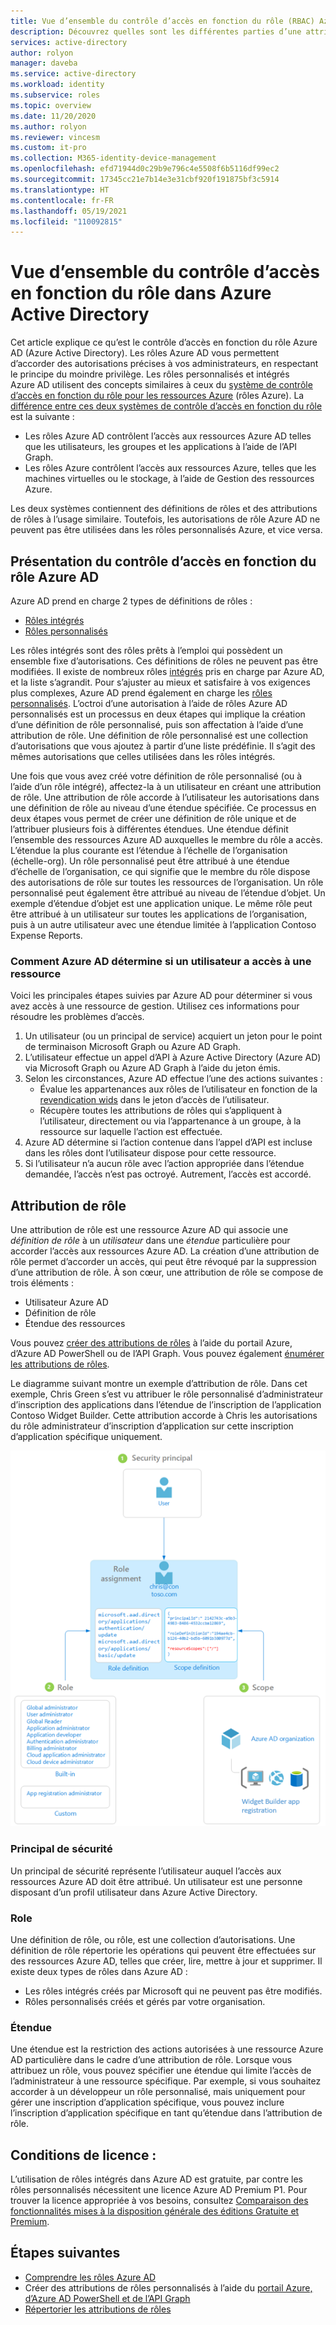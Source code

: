 ```yaml
---
title: Vue d’ensemble du contrôle d’accès en fonction du rôle (RBAC) Azure Active Directory
description: Découvrez quelles sont les différentes parties d’une attribution de rôle et ce qu’est la limitation de l’étendue dans Azure Active Directory.
services: active-directory
author: rolyon
manager: daveba
ms.service: active-directory
ms.workload: identity
ms.subservice: roles
ms.topic: overview
ms.date: 11/20/2020
ms.author: rolyon
ms.reviewer: vincesm
ms.custom: it-pro
ms.collection: M365-identity-device-management
ms.openlocfilehash: efd71944d0c29b9e796c4e5508f6b5116df99ec2
ms.sourcegitcommit: 17345cc21e7b14e3e31cbf920f191875bf3c5914
ms.translationtype: HT
ms.contentlocale: fr-FR
ms.lasthandoff: 05/19/2021
ms.locfileid: "110092815"
---
```

# <a name="overview-of-role-based-access-control-in-azure-active-directory"></a>Vue d’ensemble du contrôle d’accès en fonction du rôle dans Azure Active Directory

Cet article explique ce qu’est le contrôle d’accès en fonction du rôle Azure AD (Azure Active Directory). Les rôles Azure AD vous permettent d’accorder des autorisations précises à vos administrateurs, en respectant le principe du moindre privilège. Les rôles personnalisés et intégrés Azure AD utilisent des concepts similaires à ceux du [système de contrôle d’accès en fonction du rôle pour les ressources Azure](../../role-based-access-control/overview.md) (rôles Azure). La [différence entre ces deux systèmes de contrôle d’accès en fonction du rôle](../../role-based-access-control/rbac-and-directory-admin-roles.md) est la suivante :

- Les rôles Azure AD contrôlent l’accès aux ressources Azure AD telles que les utilisateurs, les groupes et les applications à l’aide de l’API Graph.
- Les rôles Azure contrôlent l’accès aux ressources Azure, telles que les machines virtuelles ou le stockage, à l’aide de Gestion des ressources Azure.

Les deux systèmes contiennent des définitions de rôles et des attributions de rôles à l’usage similaire. Toutefois, les autorisations de rôle Azure AD ne peuvent pas être utilisées dans les rôles personnalisés Azure, et vice versa.

## <a name="understand-azure-ad-role-based-access-control"></a>Présentation du contrôle d’accès en fonction du rôle Azure AD
Azure AD prend en charge 2 types de définitions de rôles :
* [Rôles intégrés](./permissions-reference.md)
* [Rôles personnalisés](./custom-create.md)

Les rôles intégrés sont des rôles prêts à l’emploi qui possèdent un ensemble fixe d’autorisations. Ces définitions de rôles ne peuvent pas être modifiées. Il existe de nombreux rôles [intégrés](./permissions-reference.md) pris en charge par Azure AD, et la liste s’agrandit. Pour s’ajuster au mieux et satisfaire à vos exigences plus complexes, Azure AD prend également en charge les [rôles personnalisés](./custom-create.md). L’octroi d’une autorisation à l’aide de rôles Azure AD personnalisés est un processus en deux étapes qui implique la création d’une définition de rôle personnalisé, puis son affectation à l’aide d’une attribution de rôle. Une définition de rôle personnalisé est une collection d’autorisations que vous ajoutez à partir d’une liste prédéfinie. Il s’agit des mêmes autorisations que celles utilisées dans les rôles intégrés.  

Une fois que vous avez créé votre définition de rôle personnalisé (ou à l’aide d’un rôle intégré), affectez-la à un utilisateur en créant une attribution de rôle. Une attribution de rôle accorde à l’utilisateur les autorisations dans une définition de rôle au niveau d’une étendue spécifiée. Ce processus en deux étapes vous permet de créer une définition de rôle unique et de l’attribuer plusieurs fois à différentes étendues. Une étendue définit l’ensemble des ressources Azure AD auxquelles le membre du rôle a accès. L’étendue la plus courante est l’étendue à l’échelle de l’organisation (échelle-org). Un rôle personnalisé peut être attribué à une étendue d’échelle de l’organisation, ce qui signifie que le membre du rôle dispose des autorisations de rôle sur toutes les ressources de l’organisation. Un rôle personnalisé peut également être attribué au niveau de l’étendue d’objet. Un exemple d’étendue d’objet est une application unique. Le même rôle peut être attribué à un utilisateur sur toutes les applications de l’organisation, puis à un autre utilisateur avec une étendue limitée à l’application Contoso Expense Reports.  

### <a name="how-azure-ad-determines-if-a-user-has-access-to-a-resource"></a>Comment Azure AD détermine si un utilisateur a accès à une ressource

Voici les principales étapes suivies par Azure AD pour déterminer si vous avez accès à une ressource de gestion. Utilisez ces informations pour résoudre les problèmes d’accès.

1. Un utilisateur (ou un principal de service) acquiert un jeton pour le point de terminaison Microsoft Graph ou Azure AD Graph.
1. L’utilisateur effectue un appel d’API à Azure Active Directory (Azure AD) via Microsoft Graph ou Azure AD Graph à l’aide du jeton émis.
1. Selon les circonstances, Azure AD effectue l’une des actions suivantes :
   - Évalue les appartenances aux rôles de l’utilisateur en fonction de la [revendication wids](../../active-directory-b2c/access-tokens.md) dans le jeton d’accès de l’utilisateur.
   - Récupère toutes les attributions de rôles qui s’appliquent à l’utilisateur, directement ou via l’appartenance à un groupe, à la ressource sur laquelle l’action est effectuée.
1. Azure AD détermine si l’action contenue dans l’appel d’API est incluse dans les rôles dont l’utilisateur dispose pour cette ressource.
1. Si l’utilisateur n’a aucun rôle avec l’action appropriée dans l’étendue demandée, l’accès n’est pas octroyé. Autrement, l’accès est accordé.

## <a name="role-assignment"></a>Attribution de rôle

Une attribution de rôle est une ressource Azure AD qui associe une *définition de rôle* à un *utilisateur* dans une *étendue* particulière pour accorder l’accès aux ressources Azure AD. La création d’une attribution de rôle permet d’accorder un accès, qui peut être révoqué par la suppression d’une attribution de rôle. À son cœur, une attribution de rôle se compose de trois éléments :

- Utilisateur Azure AD
- Définition de rôle
- Étendue des ressources

Vous pouvez [créer des attributions de rôles](custom-create.md) à l’aide du portail Azure, d’Azure AD PowerShell ou de l’API Graph. Vous pouvez également [énumérer les attributions de rôles](view-assignments.md).

Le diagramme suivant montre un exemple d’attribution de rôle. Dans cet exemple, Chris Green s’est vu attribuer le rôle personnalisé d’administrateur d’inscription des applications dans l’étendue de l’inscription de l’application Contoso Widget Builder. Cette attribution accorde à Chris les autorisations du rôle administrateur d’inscription d’application sur cette inscription d’application spécifique uniquement.

![L’attribution de rôle est la manière dont les autorisations sont appliquées et comporte trois parties.](./media/custom-overview/rbac-overview.png)

### <a name="security-principal"></a>Principal de sécurité

Un principal de sécurité représente l’utilisateur auquel l’accès aux ressources Azure AD doit être attribué. Un utilisateur est une personne disposant d’un profil utilisateur dans Azure Active Directory.

### <a name="role"></a>Role

Une définition de rôle, ou rôle, est une collection d’autorisations. Une définition de rôle répertorie les opérations qui peuvent être effectuées sur des ressources Azure AD, telles que créer, lire, mettre à jour et supprimer. Il existe deux types de rôles dans Azure AD :

- Les rôles intégrés créés par Microsoft qui ne peuvent pas être modifiés.
- Rôles personnalisés créés et gérés par votre organisation.

### <a name="scope"></a>Étendue

Une étendue est la restriction des actions autorisées à une ressource Azure AD particulière dans le cadre d’une attribution de rôle. Lorsque vous attribuez un rôle, vous pouvez spécifier une étendue qui limite l’accès de l’administrateur à une ressource spécifique. Par exemple, si vous souhaitez accorder à un développeur un rôle personnalisé, mais uniquement pour gérer une inscription d’application spécifique, vous pouvez inclure l’inscription d’application spécifique en tant qu’étendue dans l’attribution de rôle.

## <a name="license-requirements"></a>Conditions de licence :

L’utilisation de rôles intégrés dans Azure AD est gratuite, par contre les rôles personnalisés nécessitent une licence Azure AD Premium P1. Pour trouver la licence appropriée à vos besoins, consultez [Comparaison des fonctionnalités mises à la disposition générale des éditions Gratuite et Premium](https://azure.microsoft.com/pricing/details/active-directory/).

## <a name="next-steps"></a>Étapes suivantes

- [Comprendre les rôles Azure AD](concept-understand-roles.md)
- Créer des attributions de rôles personnalisés à l’aide du [portail Azure, d’Azure AD PowerShell et de l’API Graph](custom-create.md)
- [Répertorier les attributions de rôles](view-assignments.md)